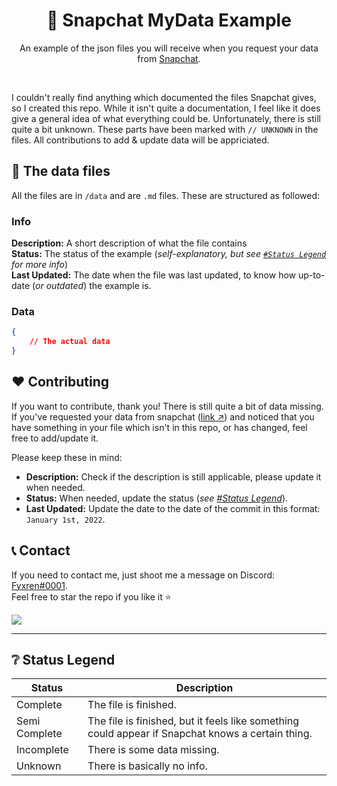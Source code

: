 <h1 align="center">📂 Snapchat MyData Example</h1> 
<p align="center">An example of the json files you will receive when you request your data from <a href="https://accounts.snapchat.com/accounts/downloadmydata">Snapchat</a>.</p>

<br/>

I couldn't really find anything which documented the files Snapchat gives, so I created this repo. While it isn't quite a documentation, I feel like it does give a general idea of what everything could be. Unfortunately, there is still quite a bit unknown. These parts have been marked with `// UNKNOWN` in the files. All contributions to add & update data will be appriciated.

## 📃 The data files
All the files are in `/data` and are `.md` files. These are structured as followed:
### Info
**Description:** A short description of what the file contains\
**Status:** The status of the example (_self-explanatory, but see [`#Status Legend`](https://github.com/Fyxren/Snapchat-MyData-Example#-status-legend) for more info_)\
**Last Updated:** The date when the file was last updated, to know how up-to-date (_or outdated_) the example is.

### Data
```json
{
    // The actual data
}
```

## ❤️ Contributing
If you want to contribute, thank you! There is still quite a bit of data missing. If you've requested your data from snapchat ([link ↗](https://accounts.snapchat.com/accounts/downloadmydata)) and noticed that you have something in your file which isn't in this repo, or has changed, feel free to add/update it.

Please keep these in mind:
- **Description:** Check if the description is still applicable, please update it when needed.
- **Status:** When needed, update the status (_see [#Status Legend](https://github.com/Fyxren/Snapchat-MyData-Example#-status-legend)_).
- **Last Updated:** Update the date to the date of the commit in this format: `January 1st, 2022`.

## 📞 Contact
If you need to contact me, just shoot me a message on Discord: [Fyxren#0001](https://discord.com/users/462914535351779328).\
Feel free to star the repo if you like it ⭐

<a href="https://discord.com/users/462914535351779328">
    <img src="https://lanyard.cnrad.dev/api/462914535351779328">
</a>

---

## ❔ Status Legend
| **Status**    | **Description**                                                                                   |
|---------------|---------------------------------------------------------------------------------------------------|
| Complete      | The file is finished.                                                                             |
| Semi Complete | The file is finished, but it feels like something could appear if Snapchat knows a certain thing. |
| Incomplete    | There is some data missing.                                                                       |
| Unknown       | There is basically no info.                                                                       |
